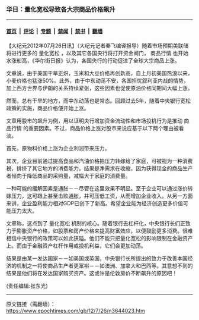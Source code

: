 ### 华日：量化宽松导致各大宗商品价格飙升

---

#### [首页](../../../..?n3644023) &nbsp;|&nbsp; [评论](../../../../../epoch-comment?n3644023) &nbsp;|&nbsp; [专题](../../../../../epoch-special?n3644023) &nbsp;|&nbsp; [禁闻](../../../../../epoch-news?n3644023) &nbsp;|&nbsp; [禁书](../../../../../books?n3644023) &nbsp;|&nbsp; [翻墙](https://github.com/gfw-breaker/nogfw/blob/master/README.md?n3644023)


<div class="post_content" id="artbody" itemprop="articleBody">
 <!-- article content begin -->
 <p>
  【大纪元2012年07月26日讯】（大纪元记者秦飞编译报导）随着市场预期美联储将进行更多的
  <ok href="https://www.epochtimes.com/gb/tag/%E9%87%8F%E5%8C%96%E5%AE%BD%E6%9D%BE.html">
   量化宽松
  </ok>
  ，以及其它各国央行将打开资金闸门，
  <ok href="https://www.epochtimes.com/gb/tag/%E5%95%86%E5%93%81%E8%A1%8C%E6%83%85.html">
   商品行情
  </ok>
  也开始水涨船高，《华尔街日报》认为，各国央行的行动促进了全球大宗商品上涨。
 </p>
 <p>
  文章说，由于美国干旱正炽，玉米和大豆价格再创新高，自上月初美国热浪以来，小麦价格也猛涨50%。此外，由于中东动荡不安，各国担忧叙利亚内战的情势，加上西方世界与伊朗的关系持续紧张，这些因素也促使原油价格同期间大幅上涨。
 </p>
 <p>
  然而，总有干旱的地方，而中东动荡也是常态。回顾过去5年，随着中央银行宽松政策的实施，商品价格便开始上涨。
 </p>
 <p>
  文章用股市的飙升为例，用以证明央行增加资金流动性和市场投机行为是推动
  <ok href="https://www.epochtimes.com/gb/tag/%E5%95%86%E5%93%81%E8%A1%8C%E6%83%85.html">
   商品行情
  </ok>
  的重要因素。不过，商品价格上涨对股市来说应基于以下两个理由被看淡。
 </p>
 <p>
  首先，原物料价格上涨为企业利润带来压力。
 </p>
 <p>
  其次，企业目前通过提高食品和汽油价格把压力转嫁给了家庭，可被视为一种消费税，排挤了其它地方的消费能力。结果是净需求在收缩，因为获得现金的商品生产者倾向于降低商品的采购量，减幅大于家庭的消费量。
 </p>
 <p>
  一种可能的缓解因素是通胀－－尽管在这里效果不明显。至于企业可以通过涨价转嫁压力，这可跟上甚至击败通胀，并可压低工资，从而增加企业收入。从另一方面来讲，企业盈利能力相对GDP已创下了新高。希望企业能为经济创造更多价值可能压力太大。
 </p>
 <p>
  文章称，这点到了
  <ok href="https://www.epochtimes.com/gb/tag/%E9%87%8F%E5%8C%96%E5%AE%BD%E6%9D%BE.html">
   量化宽松
  </ok>
  机制的核心。随着银行去杠杆化，中央银行长们正致力于膨胀资产价格，如股票和房产价格来提高财富效应，以便鼓励更多消费。很难相信中央银行的政策可以如此狭隘。他们不能只把量化宽松的影响限制在金融资产上。而由于金融资产杠杆作用或投机利益，它们会更加动荡。
 </p>
 <p>
  结果是由某一发达国家－－如美国或英国，中央银行长所提出的致力于改善本国经济的机制之一将使商品生产者更富裕－－如澳洲、加拿大和巴西等。其意想不到的结果是他们将在发达国家购买资产。这或许是伦敦房价不断飙升的原因吧！
 </p>
 <p>
  (责任编辑:张东光)
 </p>
 <!-- article content end -->
 <div id="below_article_ad">
 </div>
</div>


---

原文链接（需翻墙）：https://www.epochtimes.com/gb/12/7/26/n3644023.htm
